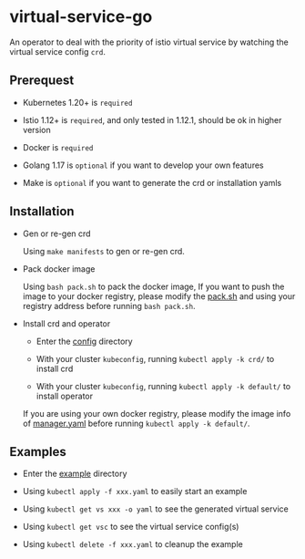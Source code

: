 # virtual-service-go

An operator to deal with the priority of istio virtual service by watching the virtual service config `crd`.

## Prerequest

- Kubernetes 1.20+ is `required`
 
- Istio 1.12+ is `required`, and only tested in 1.12.1, should be ok in higher version

- Docker is `required`

- Golang 1.17 is `optional` if you want to develop your own features

- Make is `optional` if you want to generate the crd or installation yamls

## Installation

- Gen or re-gen crd

  Using `make manifests` to gen or re-gen crd.

- Pack docker image
  
  Using `bash pack.sh` to pack the docker image, If you want to push the image to your docker registry, please modify the [pack.sh](pack.sh) and using your registry address before running `bash pack.sh`.

- Install crd and operator

  - Enter the [config](config) directory

  - With your cluster `kubeconfig`, running `kubectl apply -k crd/` to install crd

  - With your cluster `kubeconfig`, running `kubectl apply -k default/` to install operator
  
  If you are using your own docker registry, please modify the image info of [manager.yaml](config/manager/manager.yaml) before running `kubectl apply -k default/`.

## Examples

- Enter the [example](example) directory

- Using `kubectl apply -f xxx.yaml` to easily start an example

- Using `kubectl get vs xxx -o yaml` to see the generated virtual service

- Using `kubectl get vsc` to see the virtual service config(s)

- Using `kubectl delete -f xxx.yaml` to cleanup the example
